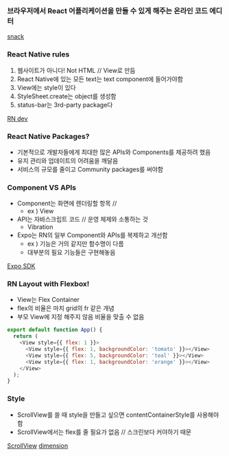 ### 브라우저에서 React 어플리케이션을 만들 수 있게 해주는 온라인 코드 에디터

[snack](https://snack.expo.dev/)

### React Native rules

1. 웹사이트가 아니다! Not HTML // View로 만듬
2. React Native에 있는 모든 text는 text component에 들어가야함
3. View에는 style이 있다
4. StyleSheet.create는 object를 생성함
5. status-bar는 3rd-party package다

[RN dev](https://reactnative.dev/docs/components-and-apis)

### React Native Packages?

- 기본적으로 개발자들에게 최대한 많은 APIs와 Components를 제공하려 했음
- 유지 관리와 업데이트의 어려움을 깨달음
- 서비스의 규모를 줄이고 Community packages를 써야함

### Component VS APIs

- Component는 화면에 렌더링할 항목 //
  - ex ) View
- API는 자바스크립트 코드 // 운영 체제와 소통하는 것
  - Vibration
- Expo는 RN의 일부 Component와 APIs를 복제하고 개선함
  - ex ) 기능은 거의 같지만 함수명이 다름
  - 대부분의 필요 기능들은 구현해놓음

[Expo SDK](https://docs.expo.dev/versions/latest/)

### RN Layout with Flexbox!

- View는 Flex Container
- flex의 비율은 마치 grid의 fr 같은 개념
- 부모 View에 지정 해주지 않음 비율을 맞출 수 없음

```javascript
export default function App() {
  return (
    <View style={{ flex: 1 }}>
      <View style={{ flex: 1, backgroundColor: 'tomato' }}></View>
      <View style={{ flex: 5, backgroundColor: 'teal' }}></View>
      <View style={{ flex: 1, backgroundColor: 'orange' }}></View>
    </View>
  );
}
```

### Style

- ScrollView를 쓸 때 style을 만들고 싶으면 contentContainerStyle를 사용해야함
- ScrollView에서는 flex를 줄 필요가 없음 // 스크린보다 커야하기 때문

[ScrollView](https://reactnative.dev/docs/scrollview)
[dimension](https://reactnative.dev/docs/dimensions)
